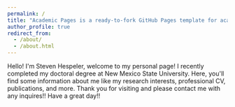 ```yaml
---
permalink: /
title: "Academic Pages is a ready-to-fork GitHub Pages template for academic personal websites"
author_profile: true
redirect_from: 
  - /about/
  - /about.html
---
```



Hello! I'm Steven Hespeler, welcome to my personal page! I recently completed my doctoral degree at New Mexico State University. Here, you'll find some information about me like my research interests, professional CV, publications, and more. Thank you for visiting and please contact me with any inquires!! Have a great day!!
